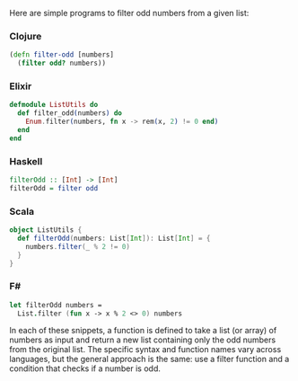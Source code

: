 Here are simple programs to filter odd numbers from a given list:

### Clojure
```clojure
(defn filter-odd [numbers]
  (filter odd? numbers))
```

### Elixir
```elixir
defmodule ListUtils do
  def filter_odd(numbers) do
    Enum.filter(numbers, fn x -> rem(x, 2) != 0 end)
  end
end
```

### Haskell
```haskell
filterOdd :: [Int] -> [Int]
filterOdd = filter odd
```

### Scala
```scala
object ListUtils {
  def filterOdd(numbers: List[Int]): List[Int] = {
    numbers.filter(_ % 2 != 0)
  }
}
```

### F#
```fsharp
let filterOdd numbers = 
  List.filter (fun x -> x % 2 <> 0) numbers
```

In each of these snippets, a function is defined to take a list (or array) of numbers as input and return a new list containing only the odd numbers from the original list. The specific syntax and function names vary across languages, but the general approach is the same: use a filter function and a condition that checks if a number is odd.
